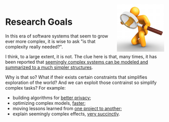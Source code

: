 



<img src="img/research1.png" align=right width=150>

# Research Goals

In this era of software systems that seem to grow ever more complex, it is wise to ask "is that complexity really needed?".

I think, to a large extent, it is not. The clue here is that, many times, it has been reported that [seemingly complex systems can be modeled and summarized to a much simpler structures](http://menzies.us/pdf/07strange.pdf).

Why is that so? What if their exists certain constraints that simplifies exploration of the world? And we can exploit those contrainst so simplify complex tasks? For example:

+ building algorithms for [better privacy](http://menzies.us/pdf/15lace2.pdf);
+ optimizing complex models, [faster](http://menzies.us/pdf/15gale.pdf);
+ moving lessons learned from [one project to another](http://menzies.us/pdf/13transferEffort.pdf);
+ explain seemingly complex effects, [very succinctly](http://menzies.us/pdf/07strange.pdf).
